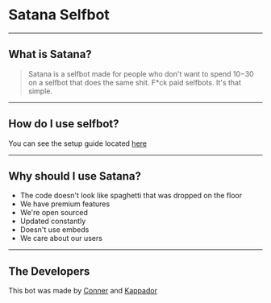 # Satana Selfbot

----
## What is Satana?

> Satana is a selfbot made for people who don't want to spend $10-$30 on a selfbot that does the same shit. F*ck paid selfbots. It's that simple.

----
## How do I use selfbot?
You can see the setup guide located [here](https://github.com/Kappador/satana/wiki/)

----
## Why should I use Satana?
* The code doesn't look like spaghetti that was dropped on the floor
* We have premium features
* We're open sourced
* Updated constantly
* Doesn't use embeds
* We care about our users

----
## The Developers

This bot was made by [Conner](https://github.com/cnriscute) and [Kappador](https://github.com/kappador)

